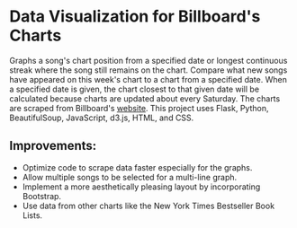 # Data Visualization for Billboard's Charts
Graphs a song's chart position from a specified date or longest continuous streak where the song still remains on the chart. Compare what new songs have appeared on this week's chart to a chart from a specified date.  When a specified date is given, the chart closest to that given date will be calculated because charts are updated about every Saturday. The charts are scraped from Billboard's [website](http://www.billboard.com/charts). This project uses Flask, Python, BeautifulSoup, JavaScript, d3.js, HTML, and CSS. 

## Improvements:
* Optimize code to scrape data faster especially for the graphs.
* Allow multiple songs to be selected for a multi-line graph.
* Implement a more aesthetically pleasing layout by incorporating Bootstrap.
* Use data from other charts like the New York Times Bestseller Book Lists.
